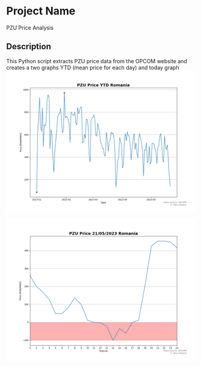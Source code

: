# Project Name

PZU Price Analysis

## Description

This Python script extracts PZU price data from the OPCOM website and creates a two graphs YTD (mean price for each day) and today graph![a](./PZU_price_graph_ytd.png)

![img](./PZU_price_graph_today.png)
